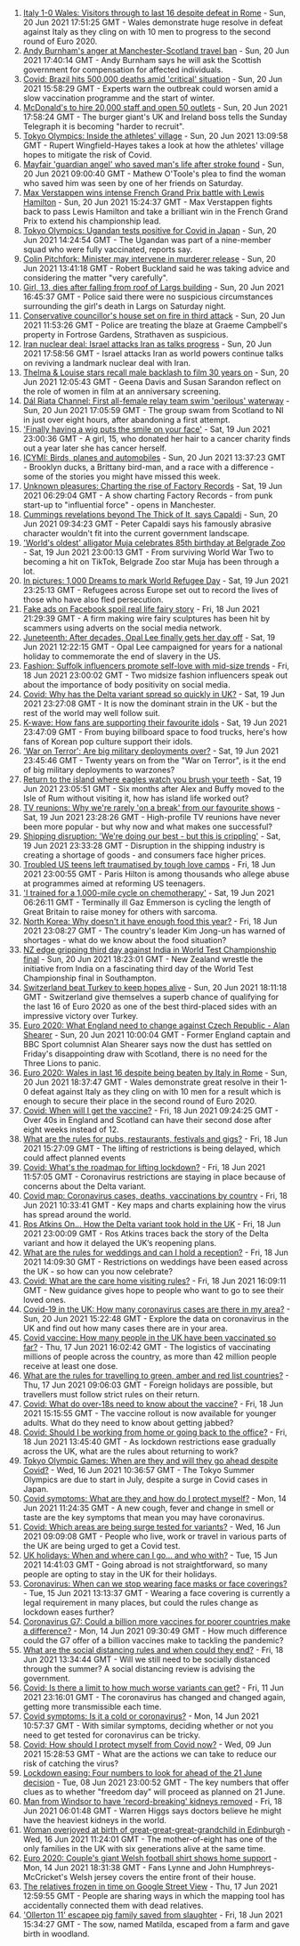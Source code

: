 1. [Italy 1-0 Wales: Visitors through to last 16 despite defeat in Rome](https://www.bbc.co.uk/sport/football/51197631) - Sun, 20 Jun 2021 17:51:25 GMT - Wales demonstrate huge resolve in defeat against Italy as they cling on with 10 men to progress to the second round of Euro 2020.
2. [Andy Burnham's anger at Manchester-Scotland travel ban](https://www.bbc.co.uk/news/uk-england-manchester-57544665) - Sun, 20 Jun 2021 17:40:14 GMT - Andy Burnham says he will ask the Scottish government for compensation for affected individuals.
3. [Covid: Brazil hits 500,000 deaths amid 'critical' situation](https://www.bbc.co.uk/news/world-latin-america-57541794) - Sun, 20 Jun 2021 15:58:29 GMT - Experts warn the outbreak could worsen amid a slow vaccination programme and the start of winter.
4. [McDonald's to hire 20,000 staff and open 50 outlets](https://www.bbc.co.uk/news/business-57544235) - Sun, 20 Jun 2021 17:58:24 GMT - The burger giant's UK and Ireland boss tells the Sunday Telegraph it is becoming "harder to recruit".
5. [Tokyo Olympics: Inside the athletes' village](https://www.bbc.co.uk/news/world-asia-57546256) - Sun, 20 Jun 2021 13:09:58 GMT - Rupert Wingfield-Hayes takes a look at how the athletes' village hopes to mitigate the risk of Covid.
6. [Mayfair 'guardian angel' who saved man's life after stroke found](https://www.bbc.co.uk/news/uk-england-london-57539824) - Sun, 20 Jun 2021 09:00:40 GMT - Mathew O'Toole's plea to find the woman who saved him was seen by one of her friends on Saturday.
7. [Max Verstappen wins intense French Grand Prix battle with Lewis Hamilton](https://www.bbc.co.uk/sport/formula1/57545961) - Sun, 20 Jun 2021 15:24:37 GMT - Max Verstappen fights back to pass Lewis Hamilton and take a brilliant win in the French Grand Prix to extend his championship lead.
8. [Tokyo Olympics: Ugandan tests positive for Covid in Japan](https://www.bbc.co.uk/news/world-africa-57544173) - Sun, 20 Jun 2021 14:24:54 GMT - The Ugandan was part of a nine-member squad who were fully vaccinated, reports say.
9. [Colin Pitchfork: Minister may intervene in murderer release](https://www.bbc.co.uk/news/uk-england-leicestershire-57544939) - Sun, 20 Jun 2021 13:41:18 GMT - Robert Buckland said he was taking advice and considering the matter "very carefully".
10. [Girl, 13, dies after falling from roof of Largs building](https://www.bbc.co.uk/news/uk-scotland-glasgow-west-57546342) - Sun, 20 Jun 2021 16:45:37 GMT - Police said there were no suspicious circumstances surrounding the girl's death in Largs on Saturday night.
11. [Conservative councillor's house set on fire in third attack](https://www.bbc.co.uk/news/uk-scotland-glasgow-west-57545325) - Sun, 20 Jun 2021 11:53:26 GMT - Police are treating the blaze at Graeme Campbell's property in Fortrose Gardens, Strathaven as suspicious.
12. [Iran nuclear deal: Israel attacks Iran as talks progress](https://www.bbc.co.uk/news/world-middle-east-57546290) - Sun, 20 Jun 2021 17:58:56 GMT - Israel attacks Iran as world powers continue talks on reviving a landmark nuclear deal with Iran.
13. [Thelma & Louise stars recall male backlash to film 30 years on](https://www.bbc.co.uk/news/entertainment-arts-57543891) - Sun, 20 Jun 2021 12:05:43 GMT - Geena Davis and Susan Sarandon reflect on the role of women in film at an anniversary screening.
14. [Dál Riata Channel: First all-female relay team swim 'perilous' waterway](https://www.bbc.co.uk/news/uk-northern-ireland-57543609) - Sun, 20 Jun 2021 17:05:59 GMT - The group swam from Scotland to NI in just over eight hours, after abandoning a first attempt.
15. ['Finally having a wig puts the smile on your face'](https://www.bbc.co.uk/news/uk-england-leicestershire-57512139) - Sat, 19 Jun 2021 23:00:36 GMT - A girl, 15, who donated her hair to a cancer charity finds out a year later she has cancer herself.
16. [ICYMI: Birds, planes and automobiles](https://www.bbc.co.uk/news/world-57532638) - Sun, 20 Jun 2021 13:37:23 GMT - Brooklyn ducks, a Brittany bird-man, and a race with a difference - some of the stories you might have missed this week.
17. [Unknown pleasures: Charting the rise of Factory Records](https://www.bbc.co.uk/news/uk-england-manchester-57343300) - Sat, 19 Jun 2021 06:29:04 GMT - A show charting Factory Records - from punk start-up to "influential force" - opens in Manchester.
18. [Cummings revelations beyond The Thick of It, says Capaldi](https://www.bbc.co.uk/news/uk-57544203) - Sun, 20 Jun 2021 09:34:23 GMT - Peter Capaldi says his famously abrasive character wouldn't fit into the current government landscape.
19. ['World's oldest' alligator Muja celebrates 85th birthday at Belgrade Zoo](https://www.bbc.co.uk/news/world-europe-57532767) - Sat, 19 Jun 2021 23:00:13 GMT - From surviving World War Two to becoming a hit on TikTok, Belgrade Zoo star Muja has been through a lot.
20. [In pictures: 1,000 Dreams to mark World Refugee Day](https://www.bbc.co.uk/news/in-pictures-57488050) - Sat, 19 Jun 2021 23:25:13 GMT - Refugees across Europe set out to record the lives of those who have also fled persecution.
21. [Fake ads on Facebook spoil real life fairy story](https://www.bbc.co.uk/news/business-57487193) - Fri, 18 Jun 2021 21:29:39 GMT - A firm making wire fairy sculptures has been hit by scammers using adverts on the social media network.
22. [Juneteenth: After decades, Opal Lee finally gets her day off](https://www.bbc.co.uk/news/world-us-canada-57536944) - Sat, 19 Jun 2021 12:22:15 GMT - Opal Lee campaigned for years for a national holiday to commemorate the end of slavery in the US.
23. [Fashion: Suffolk influencers promote self-love with mid-size trends](https://www.bbc.co.uk/news/uk-england-suffolk-57489688) - Fri, 18 Jun 2021 23:00:02 GMT - Two midsize fashion influencers speak out about the importance of body positivity on social media.
24. [Covid: Why has the Delta variant spread so quickly in UK?](https://www.bbc.co.uk/news/health-57489740) - Sat, 19 Jun 2021 23:27:08 GMT - It is now the dominant strain in the UK - but the rest of the world may well follow suit.
25. [K-wave: How fans are supporting their favourite idols](https://www.bbc.co.uk/news/world-57489720) - Sat, 19 Jun 2021 23:47:09 GMT - From buying billboard space to food trucks, here's how fans of Korean pop culture support their idols.
26. ['War on Terror': Are big military deployments over?](https://www.bbc.co.uk/news/world-asia-57489095) - Sat, 19 Jun 2021 23:45:46 GMT - Twenty years on from the "War on Terror", is it the end of big military deployments to warzones?
27. [Return to the island where eagles watch you brush your teeth](https://www.bbc.co.uk/news/uk-scotland-highlands-islands-57407880) - Sat, 19 Jun 2021 23:05:51 GMT - Six months after Alex and Buffy moved to the Isle of Rum without visiting it, how has island life worked out?
28. [TV reunions: Why we're rarely 'on a break' from our favourite shows](https://www.bbc.co.uk/news/entertainment-arts-57470151) - Sat, 19 Jun 2021 23:28:26 GMT - High-profile TV reunions have never been more popular - but why now and what makes one successful?
29. [Shipping disruption: 'We're doing our best - but this is crippling'](https://www.bbc.co.uk/news/business-57531716) - Sat, 19 Jun 2021 23:33:28 GMT - Disruption in the shipping industry is creating a shortage of goods - and consumers face higher prices.
30. [Troubled US teens left traumatised by tough love camps](https://www.bbc.co.uk/news/world-us-canada-57442175) - Fri, 18 Jun 2021 23:00:55 GMT - Paris Hilton is among thousands who allege abuse at programmes aimed at reforming US teenagers.
31. ['I trained for a 1,000-mile cycle on chemotherapy'](https://www.bbc.co.uk/news/uk-57491649) - Sat, 19 Jun 2021 06:26:11 GMT - Terminally ill Gaz Emmerson is cycling the length of Great Britain to raise money for others with sarcoma.
32. [North Korea: Why doesn't it have enough food this year?](https://www.bbc.co.uk/news/57524614) - Fri, 18 Jun 2021 23:08:27 GMT - The country's leader Kim Jong-un has warned of shortages - what do we know about the food situation?
33. [NZ edge gripping third day against India in World Test Championship final](https://www.bbc.co.uk/sport/cricket/57545243) - Sun, 20 Jun 2021 18:23:01 GMT - New Zealand wrestle the initiative from India on a fascinating third day of the World Test Championship final in Southampton.
34. [Switzerland beat Turkey to keep hopes alive](https://www.bbc.co.uk/sport/football/51197638) - Sun, 20 Jun 2021 18:11:18 GMT - Switzerland give themselves a superb chance of qualifying for the last 16 of Euro 2020 as one of the best third-placed sides with an impressive victory over Turkey.
35. [Euro 2020: What England need to change against Czech Republic - Alan Shearer](https://www.bbc.co.uk/sport/football/57542472) - Sun, 20 Jun 2021 10:00:04 GMT - Former England captain and BBC Sport columnist Alan Shearer says now the dust has settled on Friday's disappointing draw with Scotland, there is no need for the Three Lions to panic.
36. [Euro 2020: Wales in last 16 despite being beaten by Italy in Rome](https://www.bbc.co.uk/sport/av/football/57547847) - Sun, 20 Jun 2021 18:37:47 GMT - Wales demonstrate great resolve in their 1-0 defeat against Italy as they cling on with 10 men for a result which is enough to secure their place in the second round of Euro 2020.
37. [Covid: When will I get the vaccine?](https://www.bbc.co.uk/news/health-55045639) - Fri, 18 Jun 2021 09:24:25 GMT - Over 40s in England and Scotland can have their second dose after eight weeks instead of 12.
38. [What are the rules for pubs, restaurants, festivals and gigs?](https://www.bbc.co.uk/news/business-52977388) - Fri, 18 Jun 2021 15:27:09 GMT - The lifting of restrictions is being delayed, which could affect planned events
39. [Covid: What's the roadmap for lifting lockdown?](https://www.bbc.co.uk/news/explainers-52530518) - Fri, 18 Jun 2021 11:57:05 GMT - Coronavirus restrictions are staying in place because of concerns about the Delta variant.
40. [Covid map: Coronavirus cases, deaths, vaccinations by country](https://www.bbc.co.uk/news/world-51235105) - Fri, 18 Jun 2021 10:33:41 GMT - Key maps and charts explaining how the virus has spread around the world.
41. [Ros Atkins On… How the Delta variant took hold in the UK](https://www.bbc.co.uk/news/health-57532764) - Fri, 18 Jun 2021 23:00:09 GMT - Ros Atkins traces back the story of the Delta variant and how it delayed the UK’s reopening plans.
42. [What are the rules for weddings and can I hold a reception?](https://www.bbc.co.uk/news/explainers-52811509) - Fri, 18 Jun 2021 14:09:30 GMT - Restrictions on weddings have been eased across the UK - so how can you now celebrate?
43. [Covid: What are the care home visiting rules?](https://www.bbc.co.uk/news/explainers-53503712) - Fri, 18 Jun 2021 16:09:11 GMT - New guidance gives hope to people who want to go to see their loved ones.
44. [Covid-19 in the UK: How many coronavirus cases are there in my area?](https://www.bbc.co.uk/news/uk-51768274) - Sun, 20 Jun 2021 15:22:48 GMT - Explore the data on coronavirus in the UK and find out how many cases there are in your area.
45. [Covid vaccine: How many people in the UK have been vaccinated so far?](https://www.bbc.co.uk/news/health-55274833) - Thu, 17 Jun 2021 16:02:42 GMT - The logistics of vaccinating millions of people across the country, as more than 42 million people receive at least one dose.
46. [What are the rules for travelling to green, amber and red list countries?](https://www.bbc.co.uk/news/explainers-52544307) - Thu, 17 Jun 2021 09:06:03 GMT - Foreign holidays are possible, but travellers must follow strict rules on their return.
47. [Covid: What do over-18s need to know about the vaccine?](https://www.bbc.co.uk/news/health-57273875) - Fri, 18 Jun 2021 15:15:55 GMT - The vaccine rollout is now available for younger adults. What do they need to know about getting jabbed?
48. [Covid: Should I be working from home or going back to the office?](https://www.bbc.co.uk/news/business-52567567) - Fri, 18 Jun 2021 13:45:40 GMT - As lockdown restrictions ease gradually across the UK, what are the rules about returning to work?
49. [Tokyo Olympic Games: When are they and will they go ahead despite Covid?](https://www.bbc.co.uk/news/world-asia-57240044) - Wed, 16 Jun 2021 10:36:57 GMT - The Tokyo Summer Olympics are due to start in July, despite a surge in Covid cases in Japan.
50. [Covid symptoms: What are they and how do I protect myself?](https://www.bbc.co.uk/news/health-51048366) - Mon, 14 Jun 2021 11:24:35 GMT - A new cough, fever and change in smell or taste are the key symptoms that mean you may have coronavirus.
51. [Covid: Which areas are being surge tested for variants?](https://www.bbc.co.uk/news/explainers-54872039) - Wed, 16 Jun 2021 09:09:08 GMT - People who live, work or travel in various parts of the UK are being urged to get a Covid test.
52. [UK holidays: When and where can I go... and who with?](https://www.bbc.co.uk/news/explainers-52646738) - Tue, 15 Jun 2021 14:41:03 GMT - Going abroad is not straightforward, so many people are opting to stay in the UK for their holidays.
53. [Coronavirus: When can we stop wearing face masks or face coverings?](https://www.bbc.co.uk/news/health-51205344) - Tue, 15 Jun 2021 13:13:37 GMT - Wearing a face covering is currently a legal requirement in many places, but could the rules change as lockdown eases further?
54. [Coronavirus G7: Could a billion more vaccines for poorer countries make a difference?](https://www.bbc.co.uk/news/57427877) - Mon, 14 Jun 2021 09:30:49 GMT - How much difference could the G7 offer of a billion vaccines make to tackling the pandemic?
55. [What are the social distancing rules and when could they end?](https://www.bbc.co.uk/news/uk-51506729) - Fri, 18 Jun 2021 13:34:44 GMT - Will we still need to be socially distanced through the summer? A social distancing review is advising the government.
56. [Covid: Is there a limit to how much worse variants can get?](https://www.bbc.co.uk/news/health-57431420) - Fri, 11 Jun 2021 23:16:01 GMT - The coronavirus has changed and changed again, getting more transmissible each time.
57. [Covid symptoms: Is it a cold or coronavirus?](https://www.bbc.co.uk/news/health-54145299) - Mon, 14 Jun 2021 10:57:37 GMT - With similar symptoms, deciding whether or not you need to get tested for coronavirus can be tricky.
58. [Covid: How should I protect myself from Covid now?](https://www.bbc.co.uk/news/health-57087517) - Wed, 09 Jun 2021 15:28:53 GMT - What are the actions we can take to reduce our risk of catching the virus?
59. [Lockdown easing: Four numbers to look for ahead of the 21 June decision](https://www.bbc.co.uk/news/57403888) - Tue, 08 Jun 2021 23:00:52 GMT - The key numbers that offer clues as to whether "freedom day" will proceed as planned on 21 June.
60. [Man from Windsor to have 'record-breaking' kidneys removed](https://www.bbc.co.uk/news/uk-england-berkshire-57513054) - Fri, 18 Jun 2021 06:01:48 GMT - Warren Higgs says doctors believe he might have the heaviest kidneys in the world.
61. [Woman overjoyed at birth of great-great-great-grandchild in Edinburgh](https://www.bbc.co.uk/news/uk-scotland-edinburgh-east-fife-57497765) - Wed, 16 Jun 2021 11:24:01 GMT - The mother-of-eight has one of the only families in the UK with six generations alive at the same time.
62. [Euro 2020: Couple's giant Welsh football shirt shows home support](https://www.bbc.co.uk/news/uk-wales-57475275) - Mon, 14 Jun 2021 18:31:38 GMT - Fans Lynne and John Humphreys-McCricket's Welsh jersey covers the entire front of their house.
63. [The relatives frozen in time on Google Street View](https://www.bbc.co.uk/news/technology-57511055) - Thu, 17 Jun 2021 12:59:55 GMT - People are sharing ways in which the mapping tool has accidentally connected them with dead relatives.
64. ['Ollerton 11' escapee pig family saved from slaughter](https://www.bbc.co.uk/news/uk-england-nottinghamshire-57518634) - Fri, 18 Jun 2021 15:34:27 GMT - The sow, named Matilda, escaped from a farm and gave birth in woodland.
